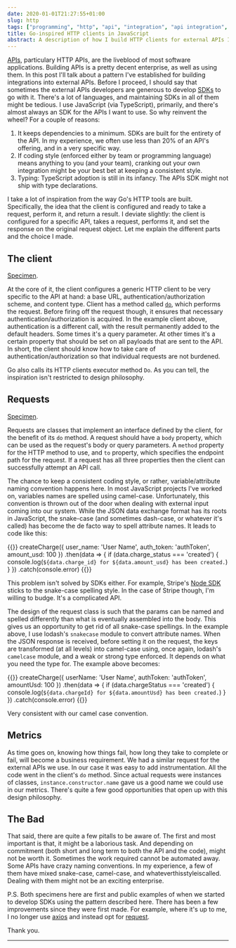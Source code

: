 ```yaml
---
date: 2020-01-01T21:27:55+01:00
slug: http
tags: ["programming", "http", "api", "integration", "api integration", "node", "javascript"]
title: Go-inspired HTTP clients in JavaScript
abstract: A description of how I build HTTP clients for external APIs I integrate with. The design philosophy is heavily influenced by Go.
---
```


[APIs][0], particulary HTTP APIs, are the
liveblood of most software applications. Building
APIs is a pretty decent enterprise, as well as
using them. In this post I'll talk about a pattern
I've established for building integrations into
external APIs. Before I proceed, I should say that
sometimes the external APIs developers are
generous to develop [SDKs][1] to go with it.
There's a lot of languages, and maintaining SDKs
in all of them might be tedious. I use JavaScript
(via TypeScript), primarily, and there's almost
always an SDK for the APIs I want to use. So why
reinvent the wheel? For a couple of reasons:

1.  It keeps dependencies to a minimum. SDKs are
    built for the entirety of the API. In my
    experience, we often use less than 20% of an
    API's offering, and in a very specific way.
2.  If coding style (enforced either by team or
    programming language) means anything to you
    (and your team), cranking out your own
    integration might be your best bet at keeping
    a consistent style.
3.  Typing: TypeScript adoption is still in its
    infancy. The APIs SDK might not ship with
    type declarations.

I take a lot of inspiration from the way Go's HTTP
tools are built. Specifically, the idea that the
client is configured and ready to take a request,
perform it, and return a result. I deviate
slightly: the client is configured for a specific
API, takes a request, performs it, and set the
response on the original request object. Let me
explain the different parts and the choice I made.

## The client

[Specimen][2].

At the core of it, the client configures a generic
HTTP client to be very specific to the API at
hand: a base URL, authentication/authorization
scheme, and content type. Client has a method
called [`do`][6], which performs the request. Before
firing off the request though, it ensures that
necessary authentication/authorization is
acquired. In the example client above,
authentication is a different call, with the
result permanently added to the default headers.
Some times it's a query parameter. At other times
it's a certain property that should be set on all
payloads that are sent to the API. In short, the
client should know how to take care of
authentication/authorization so that individual
requests are not burdened.

Go also calls its HTTP clients executor method
`Do`. As you can tell, the inspiration isn't
restricted to design philosophy.

## Requests

[Specimen][3].

Requests are classes that implement an interface 
defined by the client, for the benefit of its `do`
method. A request should have a `body` property,
which can be used as the request's body or query
parameters. A `method` property for the HTTP method
to use, and `to` property, which specifies the
endpoint path for the request. If a request has all
three properties then the client can successfully
attempt an API call.

The chance to keep a consistent coding style, or
rather, variable/attribute naming convention
happens here. In most JavaScript projects I've
worked on, variables names are spelled using
camel-case. Unfortunately, this convention is
thrown out of the door when dealing with external
input coming into our system. While the JSON data
exchange format has its roots in JavaScript, the
snake-case (and sometimes dash-case, or whatever
it's called) has become the de facto way to spell
attribute names. It leads to code like this:

{{<highlight typescript>}}
createCharge({
  user_name: 'User Name',
  auth_token: 'authToken',
  amount_usd: 100
})
.then(data => {
  if (data.charge_status === 'created') {
    console.log(`${data.charge_id} for ${data.amount_usd} has been created.`)
  }
})
.catch(console.error)
{{</highlight>}}

This problem isn't solved by SDKs either. For
example, Stripe's [Node SDK][7] sticks to the
snake-case spelling style. In the case of Stripe
though, I'm willing to budge. It's a complicated
API.

The design of the request class is such that the
params can be named and spelled differently than
what is eventually assembled into the body. This
gives us an opportunity to get rid of all
snake-case spellings. In the example above, I use
lodash's `snakecase` module to convert attribute
names. When the JSON response is received, before
setting it on the request, the keys are
transformed (at all levels) into camel-case using,
once again, lodash's `camelcase` module, and a
weak or strong type enforced. It depends on what
you need the type for. The example above becomes:

{{<highlight typescript>}}
createCharge({
  userName: 'User Name',
  authToken: 'authToken',
  amountUsd: 100
})
.then(data => {
  if (data.chargeStatus === 'created') {
    console.log(`${data.chargeId} for ${data.amountUsd} has been created.`)
  }
})
.catch(console.error)
{{</highlight>}}

Very consistent with our camel case convention.

## Metrics

As time goes on, knowing how things fail, how long
they take to complete or fail, will become a
business requirement. We had a similar request for
the external APIs we use. In our case it was easy
to add instrumentation. All the code went in the
client's `do` method. Since actual requests were
instances of classes, `instance.constructor.name`
gave us a good name we could use in our metrics.
There's quite a few good opportunities that open
up with this design philosophy.

## The Bad

That said, there are quite a few pitalls to be
aware of. The first and most important is that, it
might be a laborious task. And depending on commitment
(both short and long term to both the API and the
code), might not be worth it. Sometimes the work
required cannot be automated away. Some APIs have
crazy naming conventions. In my experience, a few
of them have mixed snake-case, camel-case, and
whateverthisstyleiscalled. Dealing with them might
not be an exciting enterprise.

P.S. Both specimens here are first and public
examples of when we started to develop SDKs using
the pattern described here. There has been a few
improvements since they were first made. For
example, where it's up to me, I no longer use
[axios][4] and instead opt for [request][5].

Thank you.

---
[0]: https://en.wikipedia.org/wiki/Application_programming_interface
[1]: https://en.wikipedia.org/wiki/Software_development_kit
[2]: https://github.com/yawboakye/flopay-node/blob/master/src/client.ts
[3]: https://github.com/yawboakye/flopay-node/blob/master/src/services/receive/mmo.ts
[4]: https://github.com/axios/axios
[5]: https://github.com/request/request
[6]: https://github.com/yawboakye/flopay-node/blob/master/src/client.ts#L90
[7]: https://stripe.com/docs/api?lang=node
